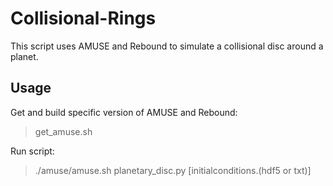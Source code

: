 # Collisional-Rings

This script uses AMUSE and Rebound to simulate a collisional disc around a planet.

## Usage

Get and build specific version of AMUSE and Rebound:
> get_amuse.sh

Run script:
> ./amuse/amuse.sh planetary_disc.py [initialconditions.(hdf5 or txt)]
